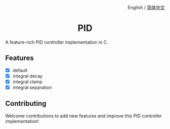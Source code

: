 <p align="right">
  English / <a href="./README.zh-CN.md">简体中文</a>
</p>

<h1 align="center">PID</h1>

A feature-rich PID controller implementation in C.

## Features

- [x] default
- [x] integral decay
- [x] integral clamp
- [x] integral separation

## Contributing

Welcome contributions to add new features and improve this PID controller implementation!
